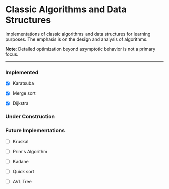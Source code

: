 # Classic Algorithms and Data Structures

Implementations of classic algorithms and data structures for learning purposes. The emphasis is on the design and analysis of algorithms.

**Note**: Detailed optimization beyond asymptotic behavior is not a primary focus.

---

### Implemented

- [x] Karatsuba
- [x] Merge sort
- [x] Dijkstra


### Under Construction

### Future Implementations

- [ ] Kruskal
- [ ] Prim's Algorithm
- [ ] Kadane
- [ ] Quick sort
- [ ] AVL Tree



